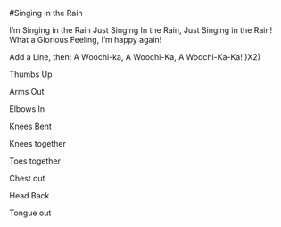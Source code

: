 #Singing in the Rain

I’m Singing in the Rain
Just Singing In the Rain,
Just Singing in the Rain!
What a Glorious Feeling, I’m happy again!

Add a Line, then: A Woochi-ka, A Woochi-Ka,
A Woochi-Ka-Ka! )X2)

Thumbs Up 

Arms Out 

Elbows In

Knees Bent 

Knees together 

Toes together

Chest out 

Head Back 

Tongue out